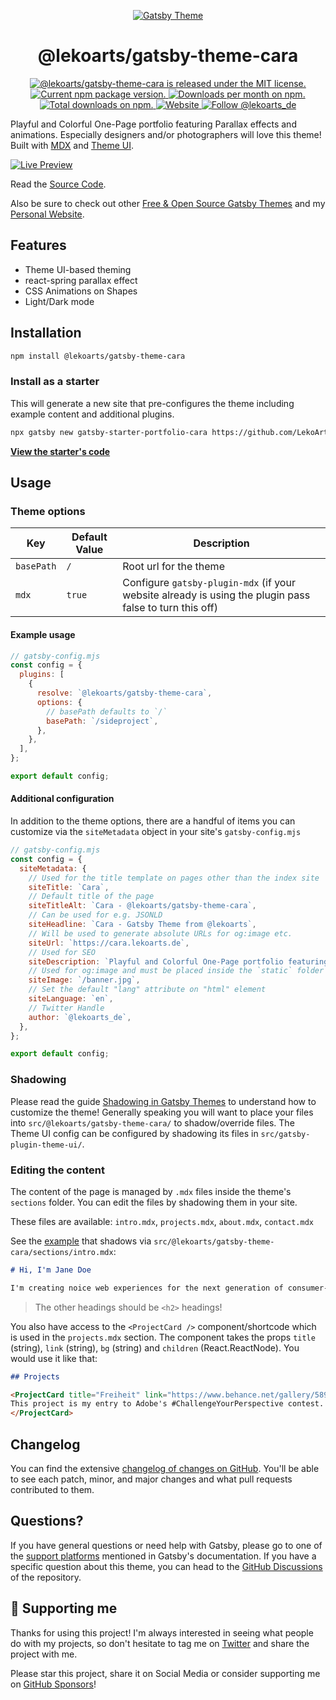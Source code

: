 <p align="center">
  <a href="https://themes.lekoarts.de">
    <img alt="Gatsby Theme" src="https://img.lekoarts.de/gatsby/gatsby-themes-illustration.png" />
  </a>
</p>
<h1 align="center">
  @lekoarts/gatsby-theme-cara
</h1>

<p align="center">
  <a href="https://github.com/LekoArts/gatsby-themes/blob/main/LICENSE">
    <img src="https://img.shields.io/badge/license-MIT-blue.svg" alt="@lekoarts/gatsby-theme-cara is released under the MIT license." />
  </a>
  <a href="https://www.npmjs.org/package/@lekoarts/gatsby-theme-cara">
    <img src="https://img.shields.io/npm/v/@lekoarts/gatsby-theme-cara.svg" alt="Current npm package version." />
  </a>
  <a href="https://npmcharts.com/compare/@lekoarts/gatsby-theme-cara?minimal=true">
    <img src="https://img.shields.io/npm/dm/@lekoarts/gatsby-theme-cara.svg" alt="Downloads per month on npm." />
  </a>
  <a href="https://npmcharts.com/compare/@lekoarts/gatsby-theme-cara?minimal=true">
    <img src="https://img.shields.io/npm/dt/@lekoarts/gatsby-theme-cara.svg" alt="Total downloads on npm." />
  </a>
  <a href="https://www.lekoarts.de?utm_source=cara&utm_medium=Theme">
    <img alt="Website" src="https://img.shields.io/badge/-website-blue">
  </a>
  <a href="https://twitter.com/intent/follow?screen_name=lekoarts_de">
      <img src="https://img.shields.io/twitter/follow/lekoarts_de.svg?label=Follow%20@lekoarts_de" alt="Follow @lekoarts_de" />
    </a>
</p>

Playful and Colorful One-Page portfolio featuring Parallax effects and animations. Especially designers and/or photographers will love this theme! Built with [MDX](https://mdxjs.com/) and [Theme UI](https://theme-ui.com/).

[![Live Preview](https://img.lekoarts.de/gatsby/preview.svg)](https://cara.lekoarts.de)

Read the [Source Code](https://github.com/LekoArts/gatsby-starter-portfolio-cara).

Also be sure to check out other [Free & Open Source Gatsby Themes](https://themes.lekoarts.de) and my [Personal Website](https://www.lekoarts.de?utm_source=cara&utm_medium=Theme).

## Features

- Theme UI-based theming
- react-spring parallax effect
- CSS Animations on Shapes
- Light/Dark mode

## Installation

```sh
npm install @lekoarts/gatsby-theme-cara
```

### Install as a starter

This will generate a new site that pre-configures the theme including example content and additional plugins.

```sh
npx gatsby new gatsby-starter-portfolio-cara https://github.com/LekoArts/gatsby-starter-portfolio-cara
```

[**View the starter's code**](https://github.com/LekoArts/gatsby-starter-portfolio-cara)

## Usage

### Theme options

| Key        | Default Value | Description                                                                                             |
| ---------- | ------------- | ------------------------------------------------------------------------------------------------------- |
| `basePath` | `/`           | Root url for the theme                                                                                  |
| `mdx`      | `true`        | Configure `gatsby-plugin-mdx` (if your website already is using the plugin pass false to turn this off) |

#### Example usage

```js
// gatsby-config.mjs
const config = {
  plugins: [
    {
      resolve: `@lekoarts/gatsby-theme-cara`,
      options: {
        // basePath defaults to `/`
        basePath: `/sideproject`,
      },
    },
  ],
};

export default config;
```

#### Additional configuration

In addition to the theme options, there are a handful of items you can customize via the `siteMetadata` object in your site's `gatsby-config.mjs`

```js
// gatsby-config.mjs
const config = {
  siteMetadata: {
    // Used for the title template on pages other than the index site
    siteTitle: `Cara`,
    // Default title of the page
    siteTitleAlt: `Cara - @lekoarts/gatsby-theme-cara`,
    // Can be used for e.g. JSONLD
    siteHeadline: `Cara - Gatsby Theme from @lekoarts`,
    // Will be used to generate absolute URLs for og:image etc.
    siteUrl: `https://cara.lekoarts.de`,
    // Used for SEO
    siteDescription: `Playful and Colorful One-Page portfolio featuring Parallax effects and animations`,
    // Used for og:image and must be placed inside the `static` folder
    siteImage: `/banner.jpg`,
    // Set the default "lang" attribute on "html" element
    siteLanguage: `en`,
    // Twitter Handle
    author: `@lekoarts_de`,
  },
};

export default config;
```

### Shadowing

Please read the guide [Shadowing in Gatsby Themes](https://www.gatsbyjs.com/docs/how-to/plugins-and-themes/shadowing/) to understand how to customize the theme! Generally speaking you will want to place your files into `src/@lekoarts/gatsby-theme-cara/` to shadow/override files. The Theme UI config can be configured by shadowing its files in `src/gatsby-plugin-theme-ui/`.

### Editing the content

The content of the page is managed by `.mdx` files inside the theme's `sections` folder. You can edit the files by shadowing them in your site.

These files are available: `intro.mdx`, `projects.mdx`, `about.mdx`, `contact.mdx`

See the [example](https://github.com/LekoArts/gatsby-themes/tree/main/examples/cara/src/@lekoarts/gatsby-theme-cara/sections) that shadows via `src/@lekoarts/gatsby-theme-cara/sections/intro.mdx`:

```md
# Hi, I'm Jane Doe

I'm creating noice web experiences for the next generation of consumer-facing companies
```

> The other headings should be `<h2>` headings!

You also have access to the `<ProjectCard />` component/shortcode which is used in the `projects.mdx` section. The component takes the props `title` (string), `link` (string), `bg` (string) and `children` (React.ReactNode). You would use it like that:

```md
## Projects

<ProjectCard title="Freiheit" link="https://www.behance.net/gallery/58937147/Freiheit" bg="linear-gradient(to right, #D4145A 0%, #FBB03B 100%)">
This project is my entry to Adobe's #ChallengeYourPerspective contest.
</ProjectCard>
```

## Changelog

You can find the extensive [changelog of changes on GitHub](https://github.com/LekoArts/gatsby-themes/blob/main/themes/gatsby-theme-cara/CHANGELOG.md). You'll be able to see each patch, minor, and major changes and what pull requests contributed to them.

## Questions?

If you have general questions or need help with Gatsby, please go to one of the [support platforms](https://www.gatsbyjs.com/contributing/community/#where-to-get-support) mentioned in Gatsby's documentation. If you have a specific question about this theme, you can head to the [GitHub Discussions](https://github.com/LekoArts/gatsby-themes/discussions) of the repository.

## 🌟 Supporting me

Thanks for using this project! I'm always interested in seeing what people do with my projects, so don't hesitate to tag me on [Twitter](https://twitter.com/lekoarts_de) and share the project with me.

Please star this project, share it on Social Media or consider supporting me on [GitHub Sponsors](https://github.com/sponsors/LekoArts)!
